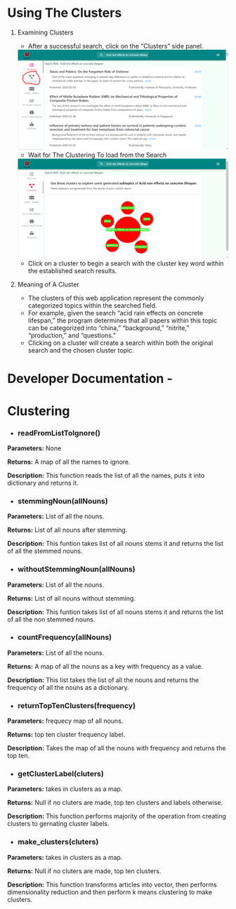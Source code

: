 # Using The Clusters

1. Examining Clusters
    * After a successful search, click on the “Clusters” side panel.
    
    <img src="images/clustering1.png" />
    
    * Wait for The Clustering To load from the Search
    
    <img src="images/clustering2.png" />
    
    * Click on a cluster to begin a search with the cluster key word within the established search results.

2. Meaning of A Cluster
    * The clusters of this web application represent the commonly categorized topics within the searched field.
    * For example, given the search “acid rain effects on concrete lifespan,” the program determines that all papers within this topic can be categorized into “china,” “background,” “nitrite,” “production,” and “questions.”
    * Clicking on a cluster will create a search within both the original search and the chosen cluster topic.

# Developer Documentation -

# Clustering

*  ### readFromListToIgnore()

 **Parameters:** None
 
 **Returns:** A map of all the names to ignore.
 
 **Description:** This function reads the list of all the names, puts it into dictionary and returns it.
 
 
*  ### stemmingNoun(allNouns)

**Parameters:** List of all the nouns.

**Returns:** List of all nouns after stemming.

**Description:** This funtion takes list of all nouns stems it and returns the list of all the stemmed nouns.

*  ### withoutStemmingNoun(allNouns)

**Parameters:** List of all the nouns.

**Returns:** List of all nouns without stemming.

**Description:** This funtion takes list of all nouns stems it and returns the list of all the non stemmed nouns.

*  ### countFrequency(allNouns)

**Parameters:** List of all the nouns.

**Returns:** A map of all the nouns as a key with frequency as a value.

**Description:** This list takes the list of all the nouns and returns the frequency of all the nouns as a dictionary.

*  ### returnTopTenClusters(frequency)

**Parameters:** frequecy map of all nouns.

**Returns:** top ten cluster frequency label.

**Description:** Takes the map of all the nouns with frequency and returns the top ten.

*  ### getClusterLabel(cluters)

**Parameters:** takes in clusters as a map.

**Returns:** Null if no cluters are made, top ten clusters and labels otherwise.

**Description:** This function performs majority of the operation from creating clusters to gernating cluster labels.

*  ### make_clusters(cluters)

**Parameters:** takes in clusters as a map.

**Returns:** Null if no cluters are made, top ten clusters.

**Description:** This function transforms articles into vector, then performs dimensionality reduction and then perform k means clustering to make clusters.







